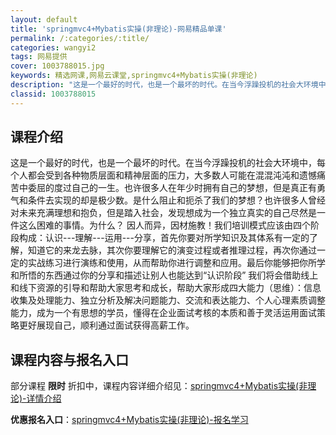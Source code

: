 ```yaml
---
layout: default
title: 'springmvc4+Mybatis实操(非理论)-网易精品单课'
permalink: /:categories/:title/
categories: wangyi2
tags: 网易提供
cover: 1003788015.jpg
keywords: 精选网课,网易云课堂,springmvc4+Mybatis实操(非理论)
description: "这是一个最好的时代，也是一个最坏的时代。在当今浮躁投机的社会大环境中，每个人都会受到各种物质层面和精神层面的压力，大多数人可能在混混沌沌和遗憾痛苦中委屈的度过自己的一生。也许很多人在年少时拥"
classid: 1003788015
---
```


## 课程介绍

这是一个最好的时代，也是一个最坏的时代。在当今浮躁投机的社会大环境中，每个人都会受到各种物质层面和精神层面的压力，大多数人可能在混混沌沌和遗憾痛苦中委屈的度过自己的一生。也许很多人在年少时拥有自己的梦想，但是真正有勇气和条件去实现的却是极少数。是什么阻止和扼杀了我们的梦想？也许很多人曾经对未来充满理想和抱负，但是踏入社会，发现想成为一个独立真实的自己尽然是一件这么困难的事情。为什么？
        因人而异，因材施教！我们培训模式应该由四个阶段构成：认识---理解---运用---分享，首先你要对所学知识及其体系有一定的了解，知道它的来龙去脉，其次你要理解它的演变过程或者推理过程，再次你通过一定的实战练习进行演练和使用，从而帮助你进行调整和应用。最后你能够把你所学和所悟的东西通过你的分享和描述让别人也能达到“认识阶段”
         我们将会借助线上和线下资源的引导和帮助大家思考和成长，帮助大家形成四大能力（思维）：信息收集及处理能力、独立分析及解决问题能力、交流和表达能力、个人心理素质调整能力，成为一个有思想的学员，懂得在企业面试考核的本质和善于灵活运用面试策略更好展现自己，顺利通过面试获得高薪工作。

## 课程内容与报名入口

部分课程 **限时** 折扣中，课程内容详细介绍见：[springmvc4+Mybatis实操(非理论)-详情介绍](https://study.163.com/course/introduction/1003788015.htm?share=1&shareId=1025206652&utm_campaign=share&utm_medium=iphoneShare&utm_source=&utm_u=1025206652)

**优惠报名入口**：[springmvc4+Mybatis实操(非理论)-报名学习](https://study.163.com/course/introduction/1003788015.htm?share=1&shareId=1025206652&utm_campaign=share&utm_medium=iphoneShare&utm_source=&utm_u=1025206652)

